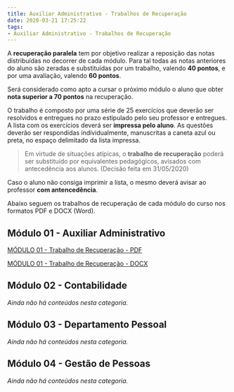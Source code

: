 ```yaml
---
title: Auxiliar Administrativo - Trabalhos de Recuperação
date: 2020-03-21 17:25:22
tags:
- Auxiliar Administrativo - Trabalhos de Recuperação
---
```


A **recuperação paralela** tem por objetivo realizar a reposição das notas distribuídas no decorrer de cada módulo. Para tal todas as notas anteriores do aluno são zeradas e substituídas por um trabalho, valendo **40 pontos**, e por uma avaliação, valendo **60 pontos**.

Será considerado como apto a cursar o próximo módulo o aluno que obter **nota superior a 70 pontos** na recuperação.

O trabalho é composto por uma série de 25 exercícios que deverão ser resolvidos e entregues no prazo estipulado pelo seu professor e entregues. A lista com os exercícios deverá ser **impressa pelo aluno**. As questões deverão ser respondidas individualmente, manuscritas a caneta azul ou preta, no espaço delimitado da lista impressa.

> Em virtude de situações atípicas, o **trabalho de recuperação** poderá ser substituído por equivalentes pedagógicos, avisados com antecedência aos alunos. (Decisão feita em 31/05/2020)

Caso o aluno não consiga imprimir a lista, o mesmo deverá avisar ao professor **com antencedência**.

Abaixo seguem os trabalhos de recuperação de cada módulo do curso nos formatos PDF e DOCX (Word).

## Módulo 01 - Auxiliar Administrativo
<a href="../../../assets/content/administracao/trabalhos-de-recuperacao/modulo01 - trabalho-de-recuperacao.pdf" target="_blank"><i class="icofont-download"></i> MÓDULO 01 - Trabalho de Recuperação - PDF</a>

<a href="../../../assets/content/administracao/trabalhos-de-recuperacao/modulo01 - trabalho-de-recuperacao.docx" target="_blank"><i class="icofont-download"></i> MÓDULO 01 - Trabalho de Recuperação - DOCX</a>

## Módulo 02 - Contabilidade

*Ainda não há conteúdos nesta categoria.*


## Módulo 03 - Departamento Pessoal

*Ainda não há conteúdos nesta categoria.*


## Módulo 04 - Gestão de Pessoas

*Ainda não há conteúdos nesta categoria.*